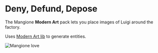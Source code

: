 # Deny, Defund, Depose

The Mangione **Modern Art** pack lets you place images of Luigi around the factory.

Uses [Modern Art lib](https://mods.factorio.com/mod/mklv-modern-art-lib) to generate entities.

![Mangione love](graphics/gallery/example.png)
